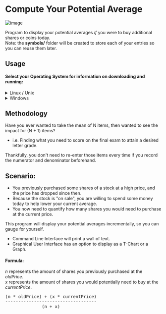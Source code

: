# Compute Your Potential Average #

[![image](https://img.shields.io/badge/python-3.x-blue.svg)](https://www.python.org/downloads/)

Program to display your potential averages *if* you were to buy additional shares or coins today.<br>
Note: the **symbols/** folder will be created to store each of your entries so you can reuse them later.

## Usage ##

#### Select your Operating System for information on downloading and running:

<details><summary>Linux / Unix</summary>
  1. Open a Terminal window and paste: <code>git clone https://github.com/Mas9311/stock-average.git</code><br>
  2. <code>cd stock-average/</code><br>
  3. Run the program: <code>python3 run.py</code><br>
  Append the <code>-h</code> | <code>--help</code> argument to view all accepted arguments.<br>
</details>
<details><summary>Windows</summary>
  1. Open a Terminal window and paste: <code>git clone https://github.com/Mas9311/stock-average.git</code><br>
  2. <code>cd stock-average/</code><br>
  3. Run the program: <code>python.exe run.py</code><br>
  Append the <code>-h</code> | <code>--help</code> argument to view all accepted arguments.<br>
</details>

## Methodology ##

Have you ever wanted to take the mean of N items, then wanted to see the impact for (N + 1) items?<br>

 - i.e. Finding what you need to score on the final exam to attain a desired letter grade.
 
Thankfully, you don't need to re-enter those items every time if you record the numerator and denominator beforehand.<br>


## Scenario:

 - You previously purchased some shares of a stock at a high price, and the price has dropped since then.
 - Because the stock is "on sale", you are willing to spend some money today to help lower your current average.
 - You now need to quantify how many shares you would need to purchase at the current price.

This program will display your potential averages incrementally, so you can gauge for yourself.<br>

 - Command Line Interface will print a wall of text.
 - Graphical User Interface has an option to display as a T-Chart or a Graph.

#### Formula: ####


*n* represents the amount of shares you previously purchased at the *oldPrice*.<br>
*x* represents the amount of shares you would potentially need to buy at the *currentPrice*.

<pre>(n * oldPrice) + (x * currentPrice)
-----------------------------------
              (n + x)</pre>
